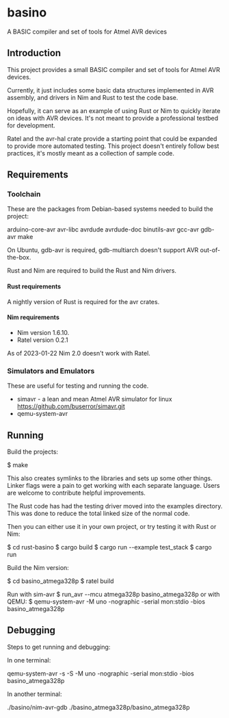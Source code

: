 # basino
A BASIC compiler and set of tools for Atmel AVR devices

## Introduction

This project provides a small BASIC compiler and set of tools for
Atmel AVR devices.

Currently, it just includes some basic data structures implemented in
AVR assembly, and drivers in Nim and Rust to test the code base.

Hopefully, it can serve as an example of using Rust or Nim to quickly
iterate on ideas with AVR devices.  It's not meant to provide a
professional testbed for development.

Ratel and the avr-hal crate provide a starting point that could be
expanded to provide more automated testing.  This project doesn't
entirely follow best practices, it's mostly meant as a collection of
sample code.


## Requirements

### Toolchain

These are the packages from Debian-based systems needed to build the
project:

arduino-core-avr
avr-libc
avrdude
avrdude-doc
binutils-avr
gcc-avr
gdb-avr
make

On Ubuntu, gdb-avr is required, gdb-multiarch doesn't support AVR out-of-the-box.

Rust and Nim are required to build the Rust and Nim drivers.

#### Rust requirements

A nightly version of Rust is required for the avr crates.

#### Nim requirements

* Nim version 1.6.10.
* Ratel version 0.2.1

As of 2023-01-22 Nim 2.0 doesn't work with Ratel.


### Simulators and Emulators

These are useful for testing and running the code.

* simavr - a lean and mean Atmel AVR simulator for linux
  https://github.com/buserror/simavr.git
* qemu-system-avr


## Running

Build the projects:

$ make

This also creates symlinks to the libraries and sets up some other
things.  Linker flags were a pain to get working with each separate
language.  Users are welcome to contribute helpful improvements.

The Rust code has had the testing driver moved into the examples
directory.  This was done to reduce the total linked size of the
normal code.

Then you can either use it in your own project, or try testing it with
Rust or Nim:

$ cd rust-basino
$ cargo build
$ cargo run --example test_stack
$ cargo run

Build the Nim version:

$ cd basino_atmega328p
$ ratel build

Run with sim-avr
$ run_avr --mcu atmega328p basino_atmega328p
or with QEMU:
$ qemu-system-avr -M uno -nographic -serial mon:stdio -bios basino_atmega328p

## Debugging

Steps to get running and debugging:

In one terminal:

qemu-system-avr -s -S -M uno -nographic -serial mon:stdio -bios basino_atmega328p

In another terminal:

./basino/nim-avr-gdb ./basino_atmega328p/basino_atmega328p
